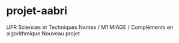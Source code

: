 # projet-aabri
UFR Sciences et Techniques Nantes / M1 MIAGE / Compléments en algorithmique
Nouveau projet
